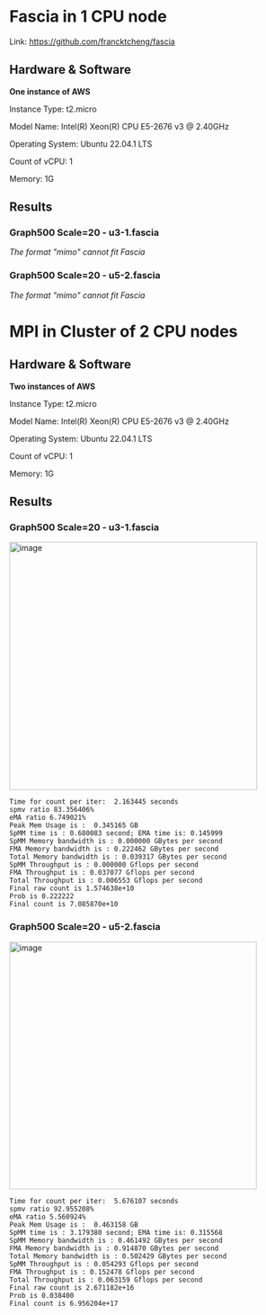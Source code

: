# Fascia in 1 CPU node

Link: https://github.com/francktcheng/fascia


## Hardware & Software

**One instance of AWS**



Instance Type: t2.micro

Model Name: Intel(R) Xeon(R) CPU E5-2676 v3 @ 2.40GHz

Operating System: Ubuntu 22.04.1 LTS

Count of vCPU: 1

Memory: 1G





## Results




### Graph500  Scale=20 - u3-1.fascia

*The format "mimo" cannot fit Fascia*


### Graph500  Scale=20 - u5-2.fascia

*The format "mimo" cannot fit Fascia*







# MPI in Cluster of 2 CPU nodes


## Hardware & Software

**Two instances of AWS**



Instance Type: t2.micro

Model Name: Intel(R) Xeon(R) CPU E5-2676 v3 @ 2.40GHz

Operating System: Ubuntu 22.04.1 LTS

Count of vCPU: 1

Memory: 1G


## Results




### Graph500  Scale=20 - u3-1.fascia


<img width="441" alt="image" src="https://user-images.githubusercontent.com/41974269/215671923-408c3736-97dc-46a4-a6aa-418cba40a285.png">


```
Time for count per iter:  2.163445 seconds
spmv ratio 83.356406% 
eMA ratio 6.749021% 
Peak Mem Usage is :  0.345165 GB
SpMM time is : 0.680083 second; EMA time is: 0.145999 
SpMM Memory bandwidth is : 0.000000 GBytes per second
FMA Memory bandwidth is : 0.222462 GBytes per second
Total Memory bandwidth is : 0.039317 GBytes per second
SpMM Throughput is : 0.000000 Gflops per second
FMA Throughput is : 0.037077 Gflops per second
Total Throughput is : 0.006553 Gflops per second
Final raw count is 1.574638e+10
Prob is 0.222222
Final count is 7.085870e+10
```






### Graph500  Scale=20 - u5-2.fascia

<img width="440" alt="image" src="https://user-images.githubusercontent.com/41974269/215651259-41fe68a9-70d3-4130-9224-4ec4f469e42e.png">

```
Time for count per iter:  5.676107 seconds
spmv ratio 92.955208% 
eMA ratio 5.560924% 
Peak Mem Usage is :  0.463158 GB
SpMM time is : 3.179380 second; EMA time is: 0.315568 
SpMM Memory bandwidth is : 0.461492 GBytes per second
FMA Memory bandwidth is : 0.914870 GBytes per second
Total Memory bandwidth is : 0.502429 GBytes per second
SpMM Throughput is : 0.054293 Gflops per second
FMA Throughput is : 0.152478 Gflops per second
Total Throughput is : 0.063159 Gflops per second
Final raw count is 2.671182e+16
Prob is 0.038400
Final count is 6.956204e+17
```



